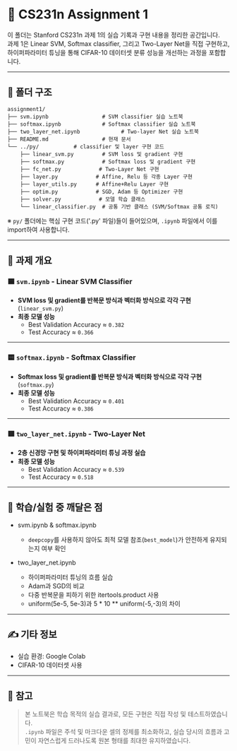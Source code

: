 # 📘 CS231n Assignment 1

이 폴더는 Stanford CS231n 과제 1의 실습 기록과 구현 내용을 정리한 공간입니다.  
과제 1은 Linear SVM, Softmax classifier, 그리고 Two-Layer Net을 직접 구현하고,  
하이퍼파라미터 튜닝을 통해 CIFAR-10 데이터셋 분류 성능을 개선하는 과정을 포함합니다.

---

## 📁 폴더 구조

<pre><code>assignment1/
├── svm.ipynb                 # SVM classifier 실습 노트북
├── softmax.ipynb             # Softmax classifier 실습 노트북
├── two_layer_net.ipynb             # Two-layer Net 실습 노트북
├── README.md                 # 현재 문서
└── ../py/           # classifier 및 layer 구현 코드
    ├── linear_svm.py         # SVM loss 및 gradient 구현
    ├── softmax.py            # Softmax loss 및 gradient 구현
    ├── fc_net.py            # Two-Layer Net 구현
    ├── layer.py            # Affine, Relu 등 각종 Layer 구현
    ├── layer_utils.py		# Affine+Relu Layer 구현
    ├── optim.py            # SGD, Adam 등 Optimizer 구현
    ├── solver.py            # 모델 학습 클래스
    └── linear_classifier.py  # 공통 기반 클래스 (SVM/Softmax 공통 로직)
</code></pre>

※ `py/` 폴더에는 핵심 구현 코드('.py' 파일)들이 들어있으며, `.ipynb` 파일에서 이를 import하여 사용합니다.

---

## 📄 과제 개요

### 🟦 `svm.ipynb` - Linear SVM Classifier

- **SVM loss 및 gradient를 반복문 방식과 벡터화 방식으로 각각 구현** (`linear_svm.py`)
- **최종 모델 성능**
  - Best Validation Accuracy ≈ `0.382`
  - Test Accuracy ≈ `0.366`

---

### 🟨 `softmax.ipynb` - Softmax Classifier

- **Softmax loss 및 gradient를 반복문 방식과 벡터화 방식으로 각각 구현** (`softmax.py`)
- **최종 모델 성능**
  - Best Validation Accuracy ≈ `0.401`
  - Test Accuracy ≈ `0.386`

---

### 🟥 `two_layer_net.ipynb` - Two-Layer Net

- **2층 신경망 구현 및 하이퍼파라미터 튜닝 과정 실습**
- **최종 모델 성능**
  - Best Validation Accuracy ≈ `0.539`
  - Test Accuracy ≈ `0.518`

---

## 🧠 학습/실험 중 깨달은 점

- svm.ipynb & softmax.ipynb
  - `deepcopy`를 사용하지 않아도 최적 모델 참조(`best_model`)가 안전하게 유지되는지 여부 확인

- two_layer_net.ipynb
  - 하이퍼파라미터 튜닝의 흐름 실습
  - Adam과 SGD의 비교
  - 다중 반복문을 피하기 위한 itertools.product 사용
  - uniform(5e-5, 5e-3)과 5 * 10 ** uniform(-5,-3)의 차이

---

## ✍️ 기타 정보

- 실습 환경: Google Colab  
- CIFAR-10 데이터셋 사용 

---

## 📝 참고

> 본 노트북은 학습 목적의 실습 결과로, 모든 구현은 직접 작성 및 테스트하였습니다.  
> `.ipynb` 파일은 주석 및 마크다운 셀의 정제를 최소화하고,  실습 당시의 흐름과 고민이 자연스럽게 드러나도록 원본 형태를 최대한 유지하였습니다.